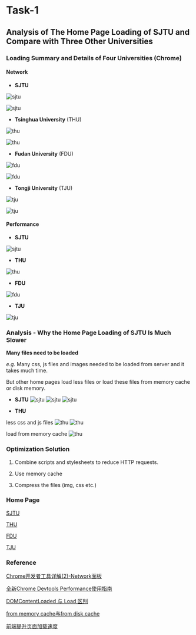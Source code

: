 # Task-1

## **Analysis of The Home Page Loading of SJTU and Compare with Three Other Universities**

### **Loading Summary** and **Details** of Four Universities (Chrome)

#### Network

* **SJTU**

![sjtu](img/load_sjtu.JPG)

![sjtu](img/detail_sjtu.JPG)

* **Tsinghua University** (THU)

![thu](img/load_thu.JPG)

![thu](img/detail_thu.JPG)

* **Fudan University** (FDU)

![fdu](img/load_fdu.JPG)

![fdu](img/detail_fdu.JPG)

* **Tongji University** (TJU)

![tju](img/load_tju.JPG)

![tju](img/detail_tju.JPG)

#### Performance

* **SJTU**

![sjtu](img/sjtu.JPG)

* **THU**

![thu](img/thu.JPG)

* **FDU**

![fdu](img/fdu.JPG)

* **TJU**

![tju](img/tju.JPG)

### **Analysis** - Why the Home Page Loading of SJTU Is Much Slower

**Many files need to be loaded**

*e.g.*  Many css, js files and images needed to be loaded from server and it takes much time.

But other home pages load less files or load these files from memory cache or disk memory.

* **SJTU**
![sjtu](img/css_sjtu.JPG)
![sjtu](img/js_sjtu.JPG)
![sjtu](img/img_sjtu.JPG)

* **THU**

less css and js files
![thu](img/css_thu.JPG)
![thu](img/js_thu.JPG)

load from memory cache
![thu](img/img_thu.JPG)

### **Optimization Solution**

1. Combine scripts and stylesheets to reduce HTTP requests.

2. Use memory cache

3. Compress the files (img, css etc.)

### Home Page

[SJTU](https://www.sjtu.edu.cn/)

[THU](http://www.tsinghua.edu.cn/publish/thu2018/index.html)

[FDU](http://www.fudan.edu.cn/mindex.html)

[TJU](https://www.tongji.edu.cn/)

### Reference

[Chrome开发者工具详解(2)-Network面板](https://www.cnblogs.com/LibraThinker/p/5981346.html)

[全新Chrome Devtools Performance使用指南](https://blog.csdn.net/hualusiyu/article/details/78616468)

[DOMContentLoaded 与 Load 区别](https://www.cnblogs.com/caizhenbo/p/6679478.html)

[from memory cache与from disk cache](https://www.jianshu.com/p/8332da83955d)

[前端提升页面加载速度](https://blog.csdn.net/qiqi_77_/article/details/79423111)